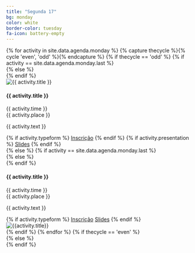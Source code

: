 ```yaml
---
title: "Segunda 17"
bg: monday
color: white
border-color: tuesday
fa-icon: battery-empty
---
```


<div class="section-lines section-top section-left"></div>
{% for activity in site.data.agenda.monday %}
  {% capture thecycle %}{% cycle 'even', 'odd' %}{% endcapture %}
  {% if thecycle == 'odd' %}
  {% if activity == site.data.agenda.monday.last %}
  <div class="activity section-left">
  {% else %}
  <div class="activity section-left section-bottom"'>
  {% endif %}
    <div class="row activity-info-wrapper valign-wrapper">
      <div class="col m3 activity-img valign">
        <img  src="img/{{activity.image}}" alt="{{ activity.title }}">
      </div>
      <div class="col m9 activity-info">
        <h4 class="activity-title"> {{ activity.title }} </h4>
        <div class="col s12 activity-time">
          <i class="fa fa-clock-o"></i> <span> {{ activity.time }} </span>
        </div>
        <div class="col s12 activity-place">
          <i class="fa fa-map-marker"></i> <span> {{ activity.place }} </span>
        </div>
        <p class="col m12 activity-desc"> {{ activity.text }} </p>
        {% if activity.typeform %}
        <a class="waves-effect waves-light btn bg-{{ page.border-color }}" href="{{ activity.typeform }}" target="blank">Inscrição</a>
        {% endif %}
        {% if activity.presentation %}
        <a class="waves-effect waves-light btn bg-{{ page.border-color }}" href="{{ activity.presentation}}" target="blank">Slides</a>
        {% endif %}
      </div>
    </div>
  </div>
  {% else %}
  {% if activity == site.data.agenda.monday.last %}
  <div class="activity section-right">
  {% else %}
  <div class="activity section-right section-bottom">
  {% endif %}
    <div class="row activity-info-wrapper valign-wrapper">
      <div class="col m9 activity-info">
        <h4 class="activity-title"> {{ activity.title }} </h4>
        <div class="col s12 activity-time">
          <i class="fa fa-clock-o"></i> <span> {{ activity.time }} </span>
        </div>
        <div class="col s12 activity-place">
          <i class="fa fa-map-marker"></i> <span> {{ activity.place }} </span>
        </div>
        <p class="col m12 activity-desc"> {{ activity.text }} </p>
        {% if activity.typeform %}
        <a class="waves-effect waves-light btn bg-{{ page.border-color }}" href="{{ activity.typeform }}" target="blank">Inscrição</a>
        <a class="waves-effect waves-light btn bg-{{ page.border-color }}" href="{{ activity.presentation}}" target="blank">Slides</a>
        {% endif %}
      </div>
      <div class="col m3 activity-img valign">
        <img  src="img/{{activity.image}}" alt="{{activity.title}}">
      </div>
    </div>
  </div>
  {% endif %}
{% endfor %}
{% if thecycle == 'even' %}
<div class="section-lines section-bottom section-left"></div>
  {% else %}
<div class="section-lines section-bottom section-right"></div>
{% endif %}

